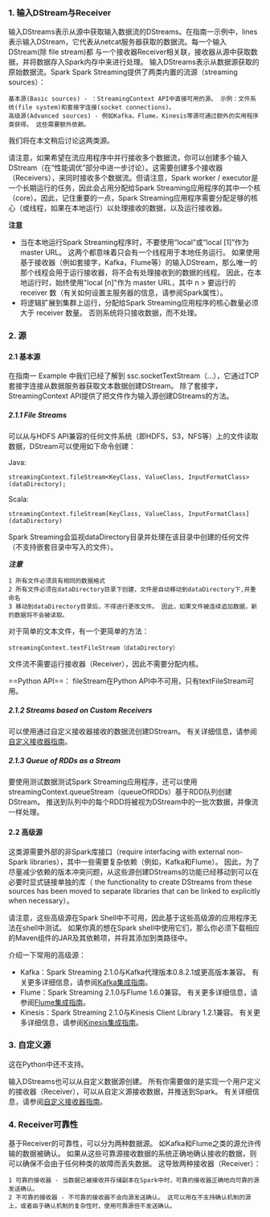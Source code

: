 ### 1. 输入DStream与Receiver

输入DStreams表示从源中获取输入数据流的DStreams。在指南一示例中，lines表示输入DStream，它代表从netcat服务器获取的数据流。每一个输入DStream(除 file stream)都 与一个接收器Receiver相关联，接收器从源中获取数据，并将数据存入Spark内存中来进行处理。
输入DStreams表示从数据源获取的原始数据流。Spark Spark Streaming提供了两类内置的流源（streaming sources）：
```
基本源(Basic sources) - ：StreamingContext API中直接可用的源。 示例：文件系统(file system)和套接字连接(socket connections)。
高级源(Advanced sources) - 例如Kafka，Flume，Kinesis等源可通过额外的实用程序类获得。 这些需要额外依赖。
```
我们将在本文稍后讨论这两类源。

请注意，如果希望在流应用程序中并行接收多个数据流，你可以创建多个输入DStream（在“性能调优”部分中进一步讨论）。这需要创建多个接收器（Receivers），来同时接收多个数据流。但请注意，Spark worker / executor是一个长期运行的任务，因此会占用分配给Spark Streaming应用程序的其中一个核（core）。因此，记住重要的一点，Spark Streaming应用程序需要分配足够的核心（或线程，如果在本地运行）以处理接收的数据，以及运行接收器。

**注意**

- 当在本地运行Spark Streaming程序时，不要使用“local”或“local [1]”作为master URL。 这两个都意味着只会有一个线程用于本地任务运行。 如果使用基于接收器（例如套接字，Kafka，Flume等）的输入DStream，那么唯一的那个线程会用于运行接收器，将不会有处理接收到的数据的线程。 因此，在本地运行时，始终使用"local [n]"作为 master URL，其中 n > 要运行的 receiver 数（有关如何设置主服务器的信息，请参阅Spark属性）。
- 将逻辑扩展到集群上运行，分配给Spark Streaming应用程序的核心数量必须大于 receiver 数量。 否则系统将只接收数据，而不处理。

### 2. 源

#### 2.1 基本源

在指南一 Example 中我们已经了解到 ssc.socketTextStream（...），它通过TCP套接字连接从数据服务器获取文本数据创建DStream。 除了套接字，StreamingContext API提供了把文件作为输入源创建DStreams的方法。

##### 2.1.1 File Streams

可以从与HDFS API兼容的任何文件系统（即HDFS，S3，NFS等）上的文件读取数据，DStream可以使用如下命令创建：

Java:
```
streamingContext.fileStream<KeyClass, ValueClass, InputFormatClass>(dataDirectory);
```
Scala:
```
streamingContext.fileStream[KeyClass, ValueClass, InputFormatClass](dataDirectory)
```
Spark Streaming会监视dataDirectory目录并处理在该目录中创建的任何文件（不支持嵌套目录中写入的文件）。

***注意***
```
1 所有文件必须具有相同的数据格式
2 所有文件必须在dataDirectory目录下创建，文件是自动移动到dataDirectory下,并重命名
3 移动到dataDirectory目录后，不得进行更改文件。 因此，如果文件被连续追加数据，新的数据将不会被读取。
```

对于简单的文本文件，有一个更简单的方法：
```
streamingContext.textFileStream（dataDirectory）
```
文件流不需要运行接收器（Receiver），因此不需要分配内核。

==Python API==： fileStream在Python API中不可用，只有textFileStream可用。

##### 2.1.2 Streams based on Custom Receivers

可以使用通过自定义接收器接收的数据流创建DStream。 有关详细信息，请参阅[自定义接收器指南](http://spark.apache.org/docs/latest/streaming-custom-receivers.html)。

##### 2.1.3 Queue of RDDs as a Stream

要使用测试数据测试Spark Streaming应用程序，还可以使用streamingContext.queueStream（queueOfRDDs）基于RDD队列创建DStream。 推送到队列中的每个RDD将被视为DStream中的一批次数据，并像流一样处理。

#### 2.2 高级源


这类源需要外部的非Spark库接口（require interfacing with external non-Spark libraries），其中一些需要复杂依赖（例如，Kafka和Flume）。 因此，为了尽量减少依赖的版本冲突问题，从这些源创建DStreams的功能已经移动到可以在必要时显式链接单独的库（ the functionality to create DStreams from these sources has been moved to separate libraries that can be linked to explicitly when necessary）。

请注意，这些高级源在Spark Shell中不可用，因此基于这些高级源的应用程序无法在shell中测试。 如果你真的想在Spark shell中使用它们，那么你必须下载相应的Maven组件的JAR及其依赖项，并将其添加到类路径中。

介绍一下常用的高级源：

- Kafka：Spark Streaming 2.1.0与Kafka代理版本0.8.2.1或更高版本兼容。 有关更多详细信息，请参阅[Kafka集成指南](http://spark.apache.org/docs/latest/streaming-kafka-integration.html)。
- Flume：Spark Streaming 2.1.0与Flume 1.6.0兼容。 有关更多详细信息，请参阅[Flume集成指南](http://spark.apache.org/docs/latest/streaming-flume-integration.html)。
- Kinesis：Spark Streaming 2.1.0与Kinesis Client Library 1.2.1兼容。 有关更多详细信息，请参阅[Kinesis集成指南](http://spark.apache.org/docs/latest/streaming-kinesis-integration.html)。


### 3. 自定义源

这在Python中还不支持。

输入DStreams也可以从自定义数据源创建。 所有你需要做的是实现一个用户定义的接收器（Receiver），可以从自定义源接收数据，并推送到Spark。 有关详细信息，请参阅[自定义接收器指南](http://spark.apache.org/docs/latest/streaming-custom-receivers.html)。

### 4. Receiver可靠性

基于Receiver的可靠性，可以分为两种数据源。
如Kafka和Flume之类的源允许传输的数据被确认。 如果从这些可靠源接收数据的系统正确地确认接收的数据，则可以确保不会由于任何种类的故障而丢失数据。 这导致两种接收器（Receiver）：

```
1 可靠的接收器 - 当数据已被接收并存储副本在Spark中时，可靠的接收器正确地向可靠的源发送确认。
2 不可靠的接收器 - 不可靠的接收器不会向源发送确认。 这可以用在不支持确认机制的源上，或者由于确认机制的复杂性时，使用可靠源但不发送确认。
```





